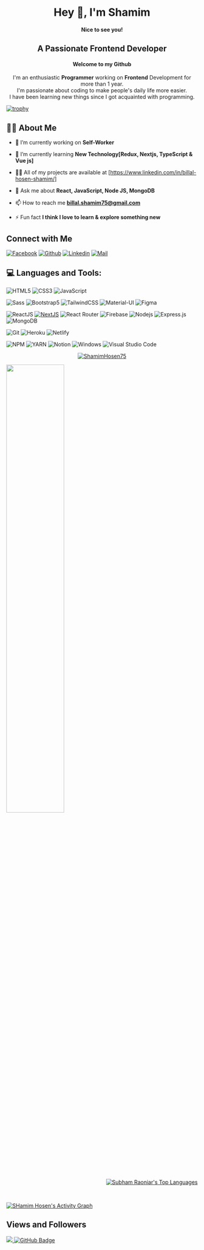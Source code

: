 <h1 align="center">Hey 👋, I'm Shamim</h1>
<h4 align="center">Nice to see you!</h4>
<h2 align="center">A Passionate <strong>Frontend Developer</strong></h2>
<h4 align="center">Welcome to my <strong>Github</strong></h4>
<p align="center">I'm an enthusiastic <strong>Programmer</strong> working on <strong>Frontend</strong> Development for more than 1 year.<br /> I'm passionate about coding to make people's daily life more easier.<br/> I have been learning new things since I got acquainted with programming.</strong></p>

[![trophy](https://github-profile-trophy.vercel.app/?username=ryo-ma)](https://github.com/ryo-ma/github-profile-trophy)


## 🙋‍♂️ About Me
- 🔭 I’m currently working on **Self-Worker**

- 🌱 I’m currently learning **New Technology[Redux, Nextjs, TypeScript & Vue js]**

- 👨‍💻 All of my projects are available at [https://www.linkedin.com/in/billal-hosen-shamim/]

- 💬 Ask me about **React, JavaScript, Node JS, MongoDB**

- 📫 How to reach me **billal.shamim75@gmail.com**

- ⚡ Fun fact **I think I love to learn & explore something new**

## Connect with Me


[![Facebook](https://img.shields.io/badge/Facebook-1877F2?style=for-the-badge&logo=facebook&logoColor=white)](https://www.facebook.com/billal.hosen.shamim96/)
[![Github](https://img.shields.io/badge/GitHub-100000?style=for-the-badge&logo=github&logoColor=white)](https://github.com/ShamimHosen75/)
[![Linkedin](https://img.shields.io/badge/LinkedIn-0077B5?style=for-the-badge&logo=linkedin&logoColor=white)](https://linkedin.com/in/billal-hosen-shamim/)
[![Mail](https://img.shields.io/badge/Gmail-D14836?style=for-the-badge&logo=gmail&logoColor=white)](mailto:billal.shamim96@gmail.com)

## 💻 Languages and Tools:

![HTML5](https://img.shields.io/badge/HTML5-E34F26?style=for-the-badge&logo=html5&logoColor=white)
![CSS3](https://img.shields.io/badge/CSS3-1572B6?style=for-the-badge&logo=css3&logoColor=white)
![JavaScript](https://img.shields.io/badge/JavaScript-F7DF1E?style=for-the-badge&logo=javascript&logoColor=black)

![Sass](https://img.shields.io/badge/Sass-CC6699?style=for-the-badge&logo=sass&logoColor=white)
![Bootstrap5](https://img.shields.io/badge/Bootstrap-563D7C?style=for-the-badge&logo=bootstrap&logoColor=white)
![TailwindCSS](https://img.shields.io/badge/tailwindcss-%2338B2AC.svg?style=for-the-badge&logo=tailwind-css&logoColor=white)
![Material-UI](https://img.shields.io/badge/Material--UI-0081CB?style=for-the-badge&logo=material-ui&logoColor=white)
![Figma](https://img.shields.io/badge/Figma-F24E1E?style=for-the-badge&logo=figma&logoColor=white)

![ReactJS](https://img.shields.io/badge/React-20232A?style=for-the-badge&logo=react&logoColor=61DAFB)
[![NextJS](https://img.shields.io/badge/NEXTJS-000000?style=for-the-badge&logo=Next.js&logoColor=white)](https://img.shields.io/badge/TypeScript-007ACC?style=for-the-badge&logo=typescript&logoColor=white)
![React Router](https://img.shields.io/badge/React_Router-CA4245?style=for-the-badge&logo=react-router&logoColor=white)
![Firebase](https://img.shields.io/badge/firebase-ffca28?style=for-the-badge&logo=firebase&logoColor=black)
![Nodejs](https://img.shields.io/badge/Node.js-339933?style=for-the-badge&logo=nodedotjs&logoColor=white)
![Express.js](https://img.shields.io/badge/Express.js-000000?style=for-the-badge&logo=express&logoColor=white)
![MongoDB](https://img.shields.io/badge/MongoDB-4EA94B?style=for-the-badge&logo=mongodb&logoColor=white)

![Git](https://img.shields.io/badge/Git-F05032?style=for-the-badge&logo=git&logoColor=white)
![Heroku](https://img.shields.io/badge/Heroku-430098?style=for-the-badge&logo=heroku&logoColor=white)
![Netlify](https://img.shields.io/badge/Netlify-00C7B7?style=for-the-badge&logo=netlify&logoColor=white)



![NPM](https://img.shields.io/badge/npm-CB3837?style=for-the-badge&logo=npm&logoColor=white)
![YARN](https://img.shields.io/badge/Yarn-2C8EBB?style=for-the-badge&logo=yarn&logoColor=white)
![Notion](https://img.shields.io/badge/Notion-000000?style=for-the-badge&logo=notion&logoColor=white)
![Windows](https://img.shields.io/badge/Windows-0078D6?style=for-the-badge&logo=windows&logoColor=white)
![Visual Studio Code](https://img.shields.io/badge/Visual_Studio_Code-0078D4?style=for-the-badge&logo=visual%20studio%20code&logoColor=white)


<p align="center"  width="60%">
    <a href="https://github.com/ShamimHosen75/github-readme-streak-stats">
    <img title="🔥 Get streak stats for your profile at git.io/streak-stats" alt="ShamimHosen75" src="https://github-readme-streak-stats.herokuapp.com/?user=ShamimHosen75&theme=chartreuse-dark&stroke=0000&background=060A0CD0"/>
    </a>
</p>
<p><img align="left" width="55%" src="https://github-readme-stats.vercel.app/api?username=ShamimHosen75&show_icons=true&theme=highcontrast" /></p>
<p align="right" width="45%"> <a href="https://github.com/SubhamRaoniar28/github-readme-stats"><img alt="Subham Raoniar's Top Languages" src="https://github-readme-stats.vercel.app/api/top-langs/?username=ShamimHosen75&langs_count=8&count_private=true&layout=compact&theme=react&hide_border=true&bg_color=0D1117" /></a></p>
<br/>

<a href="https://github.com/ShamimHosen75/github-readme-activity-graph"><img alt="SHamim Hosen's Activity Graph" src="https://activity-graph.herokuapp.com/graph?username=ShamimHosen75&bg_color=0D1117&color=fc7100&line=#79F301&point=FFFFFF&hide_border=true" /></a>


## Views and Followers
<a href="https://github.com/Meghna-DAS/github-profile-views-counter">
    <img src="https://komarev.com/ghpvc/?username=ShamimHosen75">
</a>
<a href="https://github.com/ShamimHosen75?tab=followers"><img src="https://img.shields.io/github/followers/ShamimHosen75?label=Followers&style=social" alt="GitHub Badge"></a>

